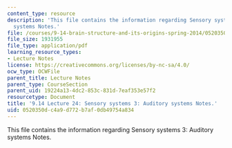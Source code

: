 ```yaml
---
content_type: resource
description: 'This file contains the information regarding Sensory systems 3: Auditory
  systems Notes.'
file: /courses/9-14-brain-structure-and-its-origins-spring-2014/0520350dc4a9d772b7af0db49754a834_MIT9_14S14_Lecture24.pdf
file_size: 1931955
file_type: application/pdf
learning_resource_types:
- Lecture Notes
license: https://creativecommons.org/licenses/by-nc-sa/4.0/
ocw_type: OCWFile
parent_title: Lecture Notes
parent_type: CourseSection
parent_uid: 19224a13-4dc2-853c-831d-7eaf353e57f2
resourcetype: Document
title: '9.14 Lecture 24: Sensory systems 3: Auditory systems Notes.'
uid: 0520350d-c4a9-d772-b7af-0db49754a834
---
```

This file contains the information regarding Sensory systems 3: Auditory systems Notes.
